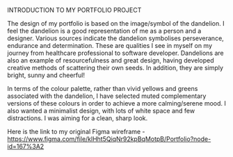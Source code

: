 INTRODUCTION TO MY PORTFOLIO PROJECT

The design of my portfolio is based on the image/symbol of the dandelion. I feel the dandelion is a good representation of me as a person and a designer. Various sources indicate the dandelion symbolises perseverance, endurance and determination. These are qualities I see in myself on my journey from healthcare professional to software developer. Dandelions are also an example of resourcefulness and great design, having developed creative methods of scattering their own seeds. In addition, they are simply bright, sunny and cheerful!

In terms of the colour palette, rather than vivid yellows and greens associated with the dandelion, I have selected muted complementary versions of these colours in order to achieve a more calming/serene mood. I also wanted a minimalist design, with lots of white space and few distractions. I was aiming for a clean, sharp look.

Here is the link to my original Figma wireframe - https://www.figma.com/file/klHht5QiqNr92kpBqMotpB/Portfolio?node-id=167%3A2 
